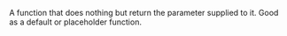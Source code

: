 A function that does nothing but return the parameter supplied to it. Good as a default or placeholder function.
